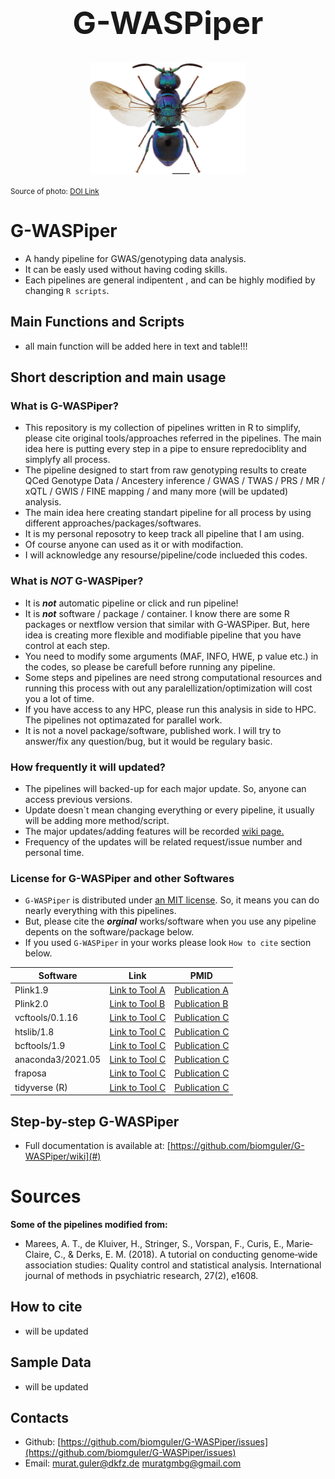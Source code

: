 <h1 align="center" style="font-size: 50px;"><b>G-WASPiper</b></h1>


<p align="center">
    <img width="250" src="Doc/oo_70943.jpg" alt="Alternative Text">
</p>

<p align="rigth">
  <small>Source of photo: <a href="https://doi.org/10.3897/zookeys.548.6164">DOI Link</a></small>
</p>


# G-WASPiper
* A handy pipeline for GWAS/genotyping data analysis.
* It can be easly used without having coding skills.
* Each pipelines are general indipentent , and can be highly modified by changing `R scripts`.

## Main Functions and Scripts
- all main function will be added here in text and table!!!

## Short description and main usage

### What is G-WASPiper?
+ This repository is my collection of pipelines written in R to simplify, please cite original tools/approaches referred in the pipelines. The main idea here is putting every step in a pipe to ensure repredociblity and simplyfy all process. 
+ The pipeline designed to start from raw genotyping results to create QCed Genotype Data / Ancestery inference / GWAS / TWAS / PRS / MR / xQTL / GWIS / FINE mapping / and many more (will be updated) analysis.
+ The main idea here creating standart pipeline for all process by using different approaches/packages/softwares.
+ It is my personal reposotry to keep track all pipeline that I am using.
+ Of course anyone can used as it or with modifaction.
+ I will acknowledge any resourse/pipeline/code inclueded this codes.

 ### What is ***NOT*** G-WASPiper?
 + It is ***not*** automatic pipeline or click and run pipeline!
 + It is ***not*** software / package / container. I know there are some R packages or nextflow version that similar with G-WASPiper. But, here idea is creating more flexible and modifiable pipeline that you have control at each step.
 + You need to modify some arguments (MAF, INFO, HWE, p value etc.) in the codes, so please be carefull before running any pipeline.
 + Some steps and pipelines are need strong computational resources and running this process with out any paralellization/optimization will cost you a lot of time.
 + If you have access  to any HPC, please run this analysis in side to HPC. The pipelines not optimazated for parallel work.
 + It is not a novel package/software, published work. I will try to answer/fix any question/bug, but it would be regulary basic.

### How frequently it will updated?
+ The pipelines will backed-up for each major update. So, anyone can access previous versions.
+ Update doesn`t mean changing everything or every pipeline, it usually will be adding more method/script.
+ The major updates/adding features will be recorded <a href= "https://github.com/biomguler/G-WASPiper/wiki">[wiki page.](#)
+ Frequency of the updates will be related request/issue number and personal time.

### License for G-WASPiper and other Softwares 

+ `G-WASPiper` is distributed under [an MIT license](https://github.com/biomguler/G-WASPiper/blob/main/LICENSE). So, it means you can do nearly everything with this pipelines. 
+ But, please cite the ***orginal*** works/software when you use any pipeline depents on the software/package below. 
+ If you used `G-WASPiper` in your works please look `How to cite` section below.
  

| Software | Link                   | PMID                                    |
|----------|------------------------|-------------------------------------------------|
| Plink1.9   | [Link to Tool A](#)   | [Publication A](#)                              |
| Plink2.0   | [Link to Tool B](#)   | [Publication B](#)                              |
| vcftools/0.1.16   | [Link to Tool C](#)   | [Publication C](#)                              |
| htslib/1.8   | [Link to Tool C](#)   | [Publication C](#)                              |
| bcftools/1.9   | [Link to Tool C](#)   | [Publication C](#)                              |
| anaconda3/2021.05   | [Link to Tool C](#)   | [Publication C](#)                              |
| fraposa  | [Link to Tool C](#)   | [Publication C](#)                              |
| tidyverse (R) | [Link to Tool C](#)   | [Publication C](#)                              |


## Step-by-step G-WASPiper
- Full documentation is available at: <a href="https://github.com/biomguler/G-WASPiper/wiki">[https://github.com/biomguler/G-WASPiper/wiki](#)

# Sources
<p><b>Some of the pipelines modified from:</b></p>

* Marees, A. T., de Kluiver, H., Stringer, S., Vorspan, F., Curis, E., Marie‐Claire, C., & Derks, E. M. (2018). A tutorial on conducting genome‐wide association studies: Quality control and statistical analysis. International journal of methods in psychiatric research, 27(2), e1608.

## How to cite
* will be updated 

## Sample Data
* will be updated 

## Contacts
* Github: [https://github.com/biomguler/G-WASPiper/issues](https://github.com/biomguler/G-WASPiper/issues)
* Email:  [murat.guler@dkfz.de](murat.guler@dkfz.de)
          [muratgmbg@gmail.com](muratgmbg@gmail.com) 
